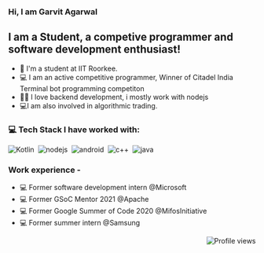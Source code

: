 ### Hi, I am Garvit Agarwal 

## I am a Student, a competive programmer and software development enthusiast! 
- 📍 I'm a student at IIT Roorkee. 
- 💻 I am an active competitive programmer, Winner of Citadel India Terminal bot programming competiton
- 👨‍💻 I love backend development, i mostly work with nodejs
- 💻I am also involved in algorithmic trading.


### 💻 Tech Stack I have worked with:

<img alt="Kotlin" src="https://img.shields.io/badge/-Kotlin-orange" />&nbsp;
<img alt="nodejs" src="https://img.shields.io/badge/-nodejs-blue" />&nbsp;
<img alt="android" src="https://img.shields.io/badge/-android-yellow" />&nbsp;
<img alt="c++" src="https://img.shields.io/badge/-c%2B%2B%20-orange" />&nbsp;
<img alt="java" src="https://img.shields.io/badge/-java-yellowgreen" />&nbsp;

### Work experience - 
- 💻 Former software development intern @Microsoft 
- 💻 Former GSoC Mentor 2021 @Apache
- 💻 Former Google Summer of Code 2020 @MifosInitiative
- 💻 Former summer intern @Samsung

<img align="right" src="https://gpvc.arturio.dev/garvit_dgstar" alt="Profile views">
